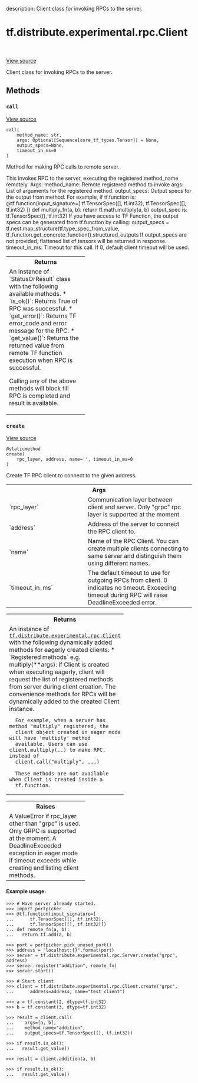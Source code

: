 description: Client class for invoking RPCs to the server.

<div itemscope itemtype="http://developers.google.com/ReferenceObject">
<meta itemprop="name" content="tf.distribute.experimental.rpc.Client" />
<meta itemprop="path" content="Stable" />
<meta itemprop="property" content="call"/>
<meta itemprop="property" content="create"/>
</div>

# tf.distribute.experimental.rpc.Client

<!-- Insert buttons and diff -->

<table class="tfo-notebook-buttons tfo-api nocontent" align="left">

</table>

<a target="_blank" href="/code/stable/tensorflow/python/distribute/experimental/rpc/rpc_ops.py">View source</a>



Client class for invoking RPCs to the server.

<!-- Placeholder for "Used in" -->


## Methods

<h3 id="call"><code>call</code></h3>

<a target="_blank" href="/code/stable/tensorflow/python/distribute/experimental/rpc/rpc_ops.py">View source</a>

<pre class="devsite-click-to-copy prettyprint lang-py tfo-signature-link">
<code>call(
    method_name: str,
    args: Optional[Sequence[core_tf_types.Tensor]] = None,
    output_specs=None,
    timeout_in_ms=0
)
</code></pre>

Method for making RPC calls to remote server.

This invokes RPC to the server, executing the registered method_name
remotely.
Args:
  method_name: Remote registered method to invoke
  args: List of arguments for the registered method.
  output_specs: Output specs for the output from method.
     For example, if tf.function is: @tf.function(input_signature=[
       tf.TensorSpec([], tf.int32), tf.TensorSpec([], tf.int32) ])
      def multiply_fn(a, b): return tf.math.multiply(a, b)
    output_spec is: tf.TensorSpec((), tf.int32)  If you have access to TF
      Function, the output specs can be generated
   from tf.function by calling: output_specs =
     tf.nest.map_structure(tf.type_spec_from_value,
     tf_function.get_concrete_function().structured_outputs  If output_specs
     are not provided, flattened list of tensors will be returned in
     response.
  timeout_in_ms: Timeout for this call. If 0, default client timeout will be
    used.

<!-- Tabular view -->
 <table class="responsive fixed orange">
<colgroup><col width="214px"><col></colgroup>
<tr><th colspan="2">Returns</th></tr>
<tr class="alt">
<td colspan="2">
An instance of `StatusOrResult` class with the following available
methods.
  * `is_ok()`:
      Returns True of RPC was successful.
  * `get_error()`:
      Returns TF error_code and error message for the RPC.
  * `get_value()`:
      Returns the returned value from remote TF function execution
      when RPC is successful.

Calling any of the above methods will block till RPC is completed and
result is available.
</td>
</tr>

</table>



<h3 id="create"><code>create</code></h3>

<a target="_blank" href="/code/stable/tensorflow/python/distribute/experimental/rpc/rpc_ops.py">View source</a>

<pre class="devsite-click-to-copy prettyprint lang-py tfo-signature-link">
<code>@staticmethod</code>
<code>create(
    rpc_layer, address, name=&#x27;&#x27;, timeout_in_ms=0
)
</code></pre>

Create TF RPC client to connect to the given address.


<!-- Tabular view -->
 <table class="responsive fixed orange">
<colgroup><col width="214px"><col></colgroup>
<tr><th colspan="2">Args</th></tr>

<tr>
<td>
`rpc_layer`
</td>
<td>
Communication layer between client and server. Only "grpc" rpc
layer is supported at the moment.
</td>
</tr><tr>
<td>
`address`
</td>
<td>
Address of the server to connect the RPC client to.
</td>
</tr><tr>
<td>
`name`
</td>
<td>
Name of the RPC Client. You can create multiple clients connecting
to same server and distinguish them using different names.
</td>
</tr><tr>
<td>
`timeout_in_ms`
</td>
<td>
The default timeout to use for outgoing RPCs from client. 0
indicates no timeout. Exceeding timeout during RPC will raise
DeadlineExceeded error.
</td>
</tr>
</table>



<!-- Tabular view -->
 <table class="responsive fixed orange">
<colgroup><col width="214px"><col></colgroup>
<tr><th colspan="2">Returns</th></tr>
<tr class="alt">
<td colspan="2">
An instance of <a href="../../../../tf/distribute/experimental/rpc/Client.md"><code>tf.distribute.experimental.rpc.Client</code></a> with the following
dynamically added methods for eagerly created clients:
  * `Registered methods` e.g. multiply(**args):
      If Client is created when executing eagerly, client will request the
      list of registered methods from server during client creation.
      The convenience methods for RPCs will be dynamically added to the
      created Client instance.

      For example, when a server has method "multiply" registered, the
      client object created in eager mode will have 'multiply' method
      available. Users can use client.multiply(..) to make RPC, instead of
      client.call("multiply", ...)

      These methods are not available when Client is created inside a
      tf.function.
</td>
</tr>

</table>



<!-- Tabular view -->
 <table class="responsive fixed orange">
<colgroup><col width="214px"><col></colgroup>
<tr><th colspan="2">Raises</th></tr>
<tr class="alt">
<td colspan="2">
A ValueError if rpc_layer other than "grpc" is used. Only GRPC
  is supported at the moment.
A DeadlineExceeded exception in eager mode if timeout exceeds while
  creating and listing client methods.
</td>
</tr>

</table>



#### Example usage:

```
>>> # Have server already started.
>>> import portpicker
>>> @tf.function(input_signature=[
...      tf.TensorSpec([], tf.int32),
...      tf.TensorSpec([], tf.int32)])
... def remote_fn(a, b):
...   return tf.add(a, b)
```

```
>>> port = portpicker.pick_unused_port()
>>> address = "localhost:{}".format(port)
>>> server = tf.distribute.experimental.rpc.Server.create("grpc", address)
>>> server.register("addition", remote_fn)
>>> server.start()
```

```
>>> # Start client
>>> client = tf.distribute.experimental.rpc.Client.create("grpc",
...      address=address, name="test_client")
```

```
>>> a = tf.constant(2, dtype=tf.int32)
>>> b = tf.constant(3, dtype=tf.int32)
```

```
>>> result = client.call(
...    args=[a, b],
...    method_name="addition",
...    output_specs=tf.TensorSpec((), tf.int32))
```

```
>>> if result.is_ok():
...   result.get_value()
```

```
>>> result = client.addition(a, b)
```

```
>>> if result.is_ok():
...   result.get_value()
```




